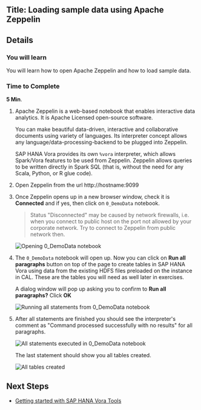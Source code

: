 ## Title: Loading sample data using Apache Zeppelin
## Details
### You will learn  
You will learn how to open Apache Zeppelin and how to load sample data.

### Time to Complete
**5 Min**.

1. Apache Zeppelin is a web-based notebook that enables interactive data analytics. It is Apache Licensed open-source software.

    You can make beautiful data-driven, interactive and collaborative documents using variety of languages. Its interpreter concept allows any language/data-processing-backend to be plugged into Zeppelin.

    SAP HANA Vora provides its own `%vora` interpreter, which allows Spark/Vora features to be used from Zeppelin. Zeppelin allows queries to be written directly in Spark SQL (that is, without the need for any Scala, Python, or R glue code).

2. Open Zeppelin from the url http://hostname:9099

3. Once Zeppelin opens up in a new browser window, check it is **Connected** and if yes, then click on `0_DemoData` notebook.

    >Status "Disconnected" may be caused by network firewalls, i.e. when you connect to public host on the port not allowed by your corporate network. Try to connect to Zeppelin from public network then.

    ![Opening 0_DemoData notebook](vorazeppelin02.jpg)

4. The `0_DemoData` notebook will open up. Now you can click on **Run all paragraphs** button on top of the page to create tables in SAP HANA Vora using data from the existing HDFS files preloaded on the instance in CAL. These are the tables you will need as well later in exercises.

    A dialog window will pop up asking you to confirm to **Run all paragraphs?** Click **OK**

    ![Running all statements from 0_DemoData notebook](vorazeppelin03.jpg)

5. After all statements are finished you should see the interpreter's comment as "Command processed successfully with no results" for all paragraphs.

    ![All statements executed in 0_DemoData notebook](vorazeppelin04.jpg)    

    The last statement should show you all tables created.

    ![All tables created](vorazeppelin05.jpg)

## Next Steps
 - [Getting started with SAP HANA Vora Tools](/tutorials/vora-tools-getting-started/vora-tools-getting-started.md)
